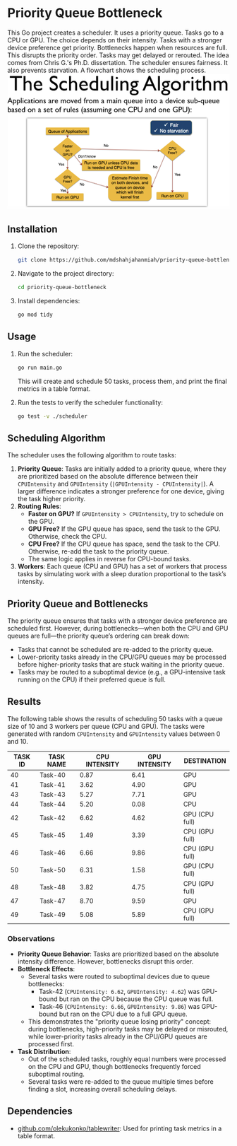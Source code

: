 # Priority Queue Bottleneck
This Go project creates a scheduler. It uses a priority queue. Tasks go to a CPU or GPU. The choice depends on their intensity. Tasks with a stronger device preference get priority. Bottlenecks happen when resources are full. This disrupts the priority order. Tasks may get delayed or rerouted. The idea comes from Chris G.'s Ph.D. dissertation. The scheduler ensures fairness. It also prevents starvation. A flowchart shows the scheduling process.
![task.png](task.png)
## Installation

1. Clone the repository:
    ```sh
    git clone https://github.com/mdshahjahanmiah/priority-queue-bottleneck.git
    ```
2. Navigate to the project directory:
    ```sh
    cd priority-queue-bottleneck
    ```
3. Install dependencies:
    ```sh
    go mod tidy
    ```

## Usage

1. Run the scheduler:
    ```sh
    go run main.go
    ```
   This will create and schedule 50 tasks, process them, and print the final metrics in a table format.

2. Run the tests to verify the scheduler functionality:
    ```sh
    go test -v ./scheduler
    ```
## Scheduling Algorithm
The scheduler uses the following algorithm to route tasks:
1. **Priority Queue**: Tasks are initially added to a priority queue, where they are prioritized based on the absolute difference between their `CPUIntensity` and `GPUIntensity` (`|GPUIntensity - CPUIntensity|`). A larger difference indicates a stronger preference for one device, giving the task higher priority.
2. **Routing Rules**:
   - **Faster on GPU?** If `GPUIntensity > CPUIntensity`, try to schedule on the GPU.
   - **GPU Free?** If the GPU queue has space, send the task to the GPU. Otherwise, check the CPU.
   - **CPU Free?** If the CPU queue has space, send the task to the CPU. Otherwise, re-add the task to the priority queue.
   - The same logic applies in reverse for CPU-bound tasks.
3. **Workers**: Each queue (CPU and GPU) has a set of workers that process tasks by simulating work with a sleep duration proportional to the task’s intensity.

## Priority Queue and Bottlenecks
The priority queue ensures that tasks with a stronger device preference are scheduled first. However, during bottlenecks—when both the CPU and GPU queues are full—the priority queue’s ordering can break down:
- Tasks that cannot be scheduled are re-added to the priority queue.
- Lower-priority tasks already in the CPU/GPU queues may be processed before higher-priority tasks that are stuck waiting in the priority queue.
- Tasks may be routed to a suboptimal device (e.g., a GPU-intensive task running on the CPU) if their preferred queue is full.

## Results
The following table shows the results of scheduling 50 tasks with a queue size of 10 and 3 workers per queue (CPU and GPU). The tasks were generated with random `CPUIntensity` and `GPUIntensity` values between 0 and 10.

| TASK ID | TASK NAME | CPU INTENSITY | GPU INTENSITY | DESTINATION     |
|---------|-----------|---------------|---------------|-----------------|
| 40      | Task-40   | 0.87          | 6.41          | GPU             |
| 41      | Task-41   | 3.62          | 4.90          | GPU             |
| 43      | Task-43   | 5.27          | 7.71          | GPU             |
| 44      | Task-44   | 5.20          | 0.08          | CPU             |
| 42      | Task-42   | 6.62          | 4.62          | GPU (CPU full)  |
| 45      | Task-45   | 1.49          | 3.39          | CPU (GPU full)  |
| 46      | Task-46   | 6.66          | 9.86          | CPU (GPU full)  |
| 50      | Task-50   | 6.31          | 1.58          | GPU (CPU full)  |
| 48      | Task-48   | 3.82          | 4.75          | CPU (GPU full)  |
| 47      | Task-47   | 8.70          | 9.59          | GPU             |
| 49      | Task-49   | 5.08          | 5.89          | CPU (GPU full)  |

### Observations
- **Priority Queue Behavior**: Tasks are prioritized based on the absolute intensity difference. However, bottlenecks disrupt this order.
- **Bottleneck Effects**:
   - Several tasks were routed to suboptimal devices due to queue bottlenecks:
      - Task-42 (`CPUIntensity: 6.62`, `GPUIntensity: 4.62`) was GPU-bound but ran on the CPU because the CPU queue was full.
      - Task-46 (`CPUIntensity: 6.66`, `GPUIntensity: 9.86`) was GPU-bound but ran on the CPU due to a full GPU queue.
   - This demonstrates the "priority queue losing priority" concept: during bottlenecks, high-priority tasks may be delayed or misrouted, while lower-priority tasks already in the CPU/GPU queues are processed first.
- **Task Distribution**:
   - Out of the scheduled tasks, roughly equal numbers were processed on the CPU and GPU, though bottlenecks frequently forced suboptimal routing.
   - Several tasks were re-added to the queue multiple times before finding a slot, increasing overall scheduling delays.

## Dependencies

- [github.com/olekukonko/tablewriter](https://github.com/olekukonko/tablewriter): Used for printing task metrics in a table format.